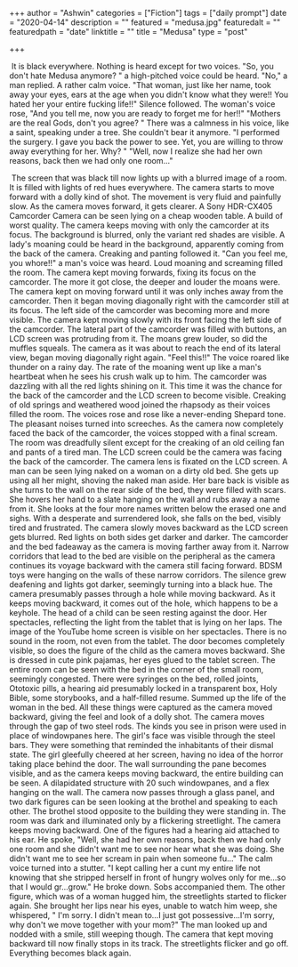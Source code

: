+++
author = "Ashwin"
categories = ["Fiction"]
tags = ["daily prompt"]
date = "2020-04-14"
description = ""
featured = "medusa.jpg"
featuredalt = ""
featuredpath = "date"
linktitle = ""
title = "Medusa"
type = "post"

+++

​      It is black everywhere. Nothing is heard except for two voices. "So, you don't hate Medusa anymore? " a high-pitched voice could be heard. "No," a man replied. A rather calm voice. "That woman, just like her name, took away your eyes, ears at the age when you didn't know what they were!! You hated her your entire fucking life!!" Silence followed. The woman's voice rose, "And you tell me, now you are ready to forget me for her!!" "Mothers are the real Gods, don't you agree? " There was a calmness in his voice,  like a saint, speaking under a tree. She couldn't bear it anymore. "I performed the surgery. I gave you back the power to see. Yet, you are willing to throw away everything for her. Why? " "Well, now I realize she had her own reasons, back then we had only one room..."

​				The screen that was black till now lights up with a blurred image of a room. It is filled with lights of red hues everywhere. The camera starts to move forward with a dolly kind of shot. The movement is very fluid and painfully slow. As the camera moves forward, it gets clearer. A Sony HDR-CX405 Camcorder Camera can be seen lying on a cheap wooden table. A build of worst quality. The camera keeps moving with only the camcorder at its focus. The background is blurred, only the variant red shades are visible. A lady's moaning could be heard in the background, apparently coming from the back of the camera. Creaking and panting followed it. "Can you feel me, you whore!!" a man's voice was heard. Loud moaning and screaming filled the room. The camera kept moving forwards, fixing its focus on the camcorder. The more it got close, the deeper and louder the moans were. The camera kept on moving forward until it was only inches away from the camcorder. Then it began moving diagonally right with the camcorder still at its focus. The left side of the camcorder was becoming more and more visible. The camera kept moving slowly with its front facing the left side of the camcorder. The lateral part of the camcorder was filled with buttons, an LCD screen was protruding from it. The moans grew louder, so did the muffles squeals. The camera as it was about to reach the end of its lateral view, began moving diagonally right again. "Feel this!!" The voice roared like thunder on a rainy day. The rate of the moaning went up like a man's heartbeat when he sees his crush walk up to him. The camcorder was dazzling with all the red lights shining on it. This time it was the chance for the back of the camcorder and the LCD screen to become visible. Creaking of old springs and weathered wood joined the rhapsody as their voices filled the room. The voices rose and rose like a never-ending Shepard tone. The pleasant noises turned into screeches. As the camera now completely faced the back of the camcorder, the voices stopped with a final scream. The room was dreadfully silent except for the creaking of an old ceiling fan and pants of a tired man. The LCD screen could be the camera was facing the back of the camcorder. The camera lens is fixated on the LCD screen. A man can be seen lying naked on a woman on a dirty old bed. She gets up using all her might, shoving the naked man aside. Her bare back is visible as she turns to the wall on the rear side of the bed, they were filled with scars. She hovers her hand to a slate hanging on the wall and rubs away a name from it. She looks at the four more names written below the erased one and sighs. With a desperate and surrendered look, she falls on the bed, visibly tired and frustrated. The camera slowly moves backward as the LCD screen gets blurred. Red lights on both sides get darker and darker. The camcorder and the bed fadeaway as the camera is moving farther away from it. Narrow corridors that lead to the bed are visible on the peripheral as the camera continues its voyage backward with the camera still facing forward. BDSM toys were hanging on the walls of these narrow corridors. The silence grew deafening and lights got darker, seemingly turning into a black hue. The camera presumably passes through a hole while moving backward. As it keeps moving backward, it comes out of the hole, which happens to be a keyhole. The head of a child can be seen resting against the door. Her spectacles, reflecting the light from the tablet that is lying on her laps. The image of the YouTube home screen is visible on her spectacles. There is no sound in the room, not even from the tablet. The door becomes completely visible, so does the figure of the child as the camera moves backward. She is dressed in cute pink pajamas, her eyes glued to the tablet screen. The entire room can be seen with the bed in the corner of the small room, seemingly congested. There were syringes on the bed, rolled joints, Ototoxic pills, a hearing aid presumably locked in a transparent box, Holy Bible, some storybooks, and a half-filled resume. Summed up the life of the woman in the bed. All these things were captured as the camera moved backward, giving the feel and look of a dolly shot. The camera moves through the gap of two steel rods. The kinds you see in prison were used in place of windowpanes here. The girl's face was visible through the steel bars. They were something that reminded the inhabitants of their dismal state. The girl gleefully cheered at her screen, having no idea of the horror taking place behind the door. The wall surrounding the pane becomes visible, and as the camera keeps moving backward, the entire building can be seen. A dilapidated structure with 20 such windowpanes, and a flex hanging on the wall. The camera now passes through a glass panel, and two dark figures can be seen looking at the brothel and speaking to each other.  The brothel stood opposite to the building they were standing in. The room was dark and illuminated only by a flickering streetlight. The camera keeps moving backward.  One of the figures had a hearing aid attached to his ear. He spoke, "Well, she had her own reasons, back then we had only one room and she didn't want me to see nor hear what she was doing. She didn't want me to see her scream in pain when someone fu..." The calm voice turned into a stutter. "I kept calling her a cunt my entire life not knowing that she stripped herself in front of hungry wolves only for me...so that I would gr...grow." He broke down. Sobs accompanied them. The other figure, which was of a woman hugged him, the streetlights started to flicker again. She brought her lips near his eyes, unable to watch him weep, she whispered, " I'm sorry. I didn't mean to...I just got possessive...I'm sorry, why don't we move together with your mom?" The man looked up and nodded with a smile, still weeping though. The camera that kept moving backward till now finally stops in its track. The streetlights flicker and go off. Everything becomes black again.
